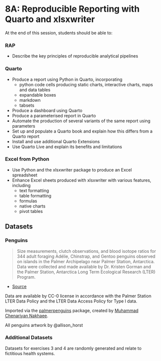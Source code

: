 # 8A: Reproducible Reporting with Quarto and xlsxwriter

At the end of this session, students should be able to:

### RAP

- Describe the key principles of reproducible analytical pipelines

### Quarto

- Produce a report using Python in Quarto, incorporating
    - python code cells producing static charts, interactive charts, maps and data tables
    - expandable boxes
    - markdown
    - tabsets
- Produce a dashboard using Quarto
- Produce a parameterised report in Quarto
- Automate the production of several variants of the same report using parameters
- Set up and populate a Quarto book and explain how this differs from a Quarto report
- Install and use additional Quarto Extensions
- Use Quarto Live and explain its benefits and limitations

### Excel from Python

- Use Python and the xlsxwriter package to produce an Excel spreadsheet
- Enhance Excel sheets produced with xlsxwriter with various features, including
    - text formatting
    - table formatting
    - formulas
    - native charts
    - pivot tables

## Datasets

### Penguins

> Size measurements, clutch observations, and blood isotope ratios for 344 adult foraging Adélie, Chinstrap, and Gentoo penguins observed on islands in the Palmer Archipelago near Palmer Station, Antarctica. Data were collected and made available by Dr. Kristen Gorman and the Palmer Station, Antarctica Long Term Ecological Research (LTER) Program.
- [Source](https://github.com/mcnakhaee/palmerpenguins)

Data are available by CC-0 license in accordance with the Palmer Station LTER Data Policy and the LTER Data Access Policy for Type I data.

Imported via the [palmerpenguins](https://github.com/mcnakhaee/palmerpenguins) package, created by [Muhammad Chenariyan Nakhaee](https://github.com/mcnakhaee).

All penguins artwork by @allison_horst

### Additional Datasets

Datasets for exercises 3 and 4 are randomly generated and relate to fictitious health systems.
